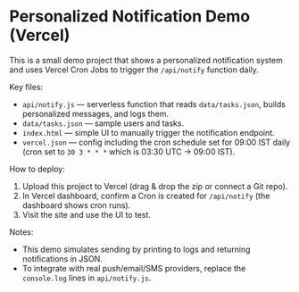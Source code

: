 # Personalized Notification Demo (Vercel)

This is a small demo project that shows a personalized notification system and uses Vercel Cron Jobs to trigger the `/api/notify` function daily.

Key files:
- `api/notify.js` — serverless function that reads `data/tasks.json`, builds personalized messages, and logs them.
- `data/tasks.json` — sample users and tasks.
- `index.html` — simple UI to manually trigger the notification endpoint.
- `vercel.json` — config including the cron schedule set for 09:00 IST daily (cron set to `30 3 * * *` which is 03:30 UTC -> 09:00 IST).

How to deploy:
1. Upload this project to Vercel (drag & drop the zip or connect a Git repo).
2. In Vercel dashboard, confirm a Cron is created for `/api/notify` (the dashboard shows cron runs).
3. Visit the site and use the UI to test.

Notes:
- This demo simulates sending by printing to logs and returning notifications in JSON.
- To integrate with real push/email/SMS providers, replace the `console.log` lines in `api/notify.js`.
